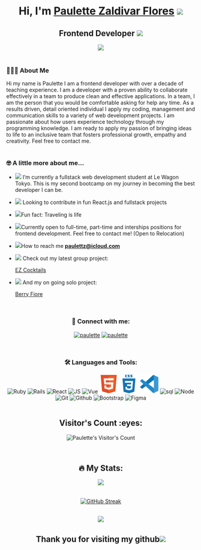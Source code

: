<h1 align="center">Hi, I'm  <a href="https://paulette-zaldivar-flores.netlify.app/" target="blank" rel="About-Me"> Paulette Zaldivar Flores</a> <img src="https://media.giphy.com/media/SsxFYGLWvkhOpjBvjW/giphy.gif" width = "50px"/></h1> 
<h2 align="center">Frontend Developer <img src="https://media.giphy.com/media/hiJ9ypGI5tIKdwKoK2/giphy.gif" width = "50px"/></h2>

<div align="center">
  <img src="https://media.giphy.com/media/765ccrAiB0g9z6EApL/giphy.gif">
</div>

<br>

<h3> 👩🏽‍💻 About Me </h3> Hi my name is Paulette I am a frontend developer with over a decade of teaching experience. I am a developer with a proven ability to collaborate effectively in a team to produce clean and effective applications. In a team, I am the person that you would be comfortable asking for help any time. As a results driven, detail oriented individual I apply my coding, management and communication skills to a variety of web development projects. I am passionate about how users experience technology through my programming knowledge. I am ready to apply my passion of bringing ideas to life to an inclusive team that fosters professional growth, empathy and creativity. Feel free to contact me.
<br>
<br>

<h3> 🤓 A little more about me...</h3>


- <img src="https://media.giphy.com/media/RemHbGtR3lNsqyERMS/giphy.gif" width = "40px"/> I’m currently a fullstack web development student at Le Wagon Tokyo. This is my second bootcamp on my journey in becoming the best developer I can be.

- <img src="https://media.giphy.com/media/1oGT95WukVFcRO1OFZ/giphy.gif" width = "40px"/> Looking to contribute in fun React.js and fullstack projects

- <img src="https://media.giphy.com/media/65NvyjS9glUaEOQTTv/giphy.gif" width = "40px"/>Fun fact: Traveling is life

- <img src="https://media.giphy.com/media/QXPqYpSyBIMjBTtBbl/giphy.gif" width = "40px"/>Currently open to full-time, part-time and interships positions for frontend development. Feel free to contact me! (Open to Relocation)

- <img src="https://media.giphy.com/media/5axRZ5SMhky9Kj60xk/giphy.gif" width = "40px"/>How to reach me **paulettz@icloud.com**

- <img src="https://media.giphy.com/media/7ivTyfdt5Pcnn5zjHF/giphy.gif" width = "40px"/> Check out my latest group project:  <p> <a href="https://ez-cocktails-prod.netlify.app/" target="_blank" rel="Ez-Cocktails"> EZ Cocktails</a></p> 

- <img src="https://media.giphy.com/media/EgWkHnePsN8wXKrxNZ/giphy.gif" width = "40px"/> And my on going solo project: <p> <a href="https://berry-fiore.netlify.app/" target="_blank" rel="Berry-Fiore"> Berry Fiore</a></p> 




<br>

<h3 align="center"> 💬 Connect with me:</h3>
<p align="center">
  <a href="https://jp.linkedin.com/in/paulettezaldivarflores3?trk=people-guest_people_search-card" target="blank"><img align="center"
      src="https://raw.githubusercontent.com/rahuldkjain/github-profile-readme-generator/master/src/images/icons/Social/linked-in-alt.svg"
      alt="paulette" height="30" width="40" /></a> 
<a href="discordapp.com/users/3848" target="blank"><img align="center"
      src="https://www.vectorlogo.zone/logos/discordapp/discordapp-icon.svg"
     alt="paulette" height="35" width="40" /></a> 
 </p>

<br>

<h3 align="center"> 🛠 Languages and Tools:</h3>

<div align="center">
  
            
          
  <img src="https://cdn.jsdelivr.net/gh/devicons/devicon/icons/ruby/ruby-original.svg" title="Ruby" alt="Ruby" width="50"/>
  <img src="https://cdn.jsdelivr.net/gh/devicons/devicon/icons/rails/rails-plain.svg" title="Rails" alt="Rails" width="50"/>  
  <img src="https://cdn.jsdelivr.net/gh/devicons/devicon/icons/react/react-original.svg" title = "React" alt = "React" width = "50"/>
   <img src="https://cdn.jsdelivr.net/gh/devicons/devicon/icons/javascript/javascript-original.svg" title="JavaScript" alt="JS" width="50"/>
 <img src="https://cdn.jsdelivr.net/gh/devicons/devicon/icons/vuejs/vuejs-plain.svg" title="Vue" alt="Vue" width="50"/>           
 <img src="https://github.com/devicons/devicon/blob/master/icons/html5/html5-original.svg" title="HTML5" alt="HTML" width="50"/>
<img src="https://github.com/devicons/devicon/blob/master/icons/css3/css3-plain-wordmark.svg"  title="CSS3" alt="CSS" width="50"/>
<img src="https://github.com/devicons/devicon/blob/master/icons/vscode/vscode-original.svg" title="VS Code" alt="VS Code" width="50"/>
<img src="https://cdn.jsdelivr.net/gh/devicons/devicon/icons/postgresql/postgresql-original.svg" title="sql" alt="sql" width="50"/>
  <img src="https://cdn.jsdelivr.net/gh/devicons/devicon/icons/nodejs/nodejs-original.svg" title="Node" alt="Node" width="50"/>       
  <img src="https://cdn.jsdelivr.net/gh/devicons/devicon/icons/git/git-original.svg" title="Git" alt="Git" width="50"/>
  <img src="https://cdn.jsdelivr.net/gh/devicons/devicon/icons/github/github-original.svg" title="Github" alt="Github" width="50"/>
  <img src="https://cdn.jsdelivr.net/gh/devicons/devicon/icons/bootstrap/bootstrap-original.svg" title="Bootstrap" alt="Bootstrap" width="50" />
  <img src="https://cdn.jsdelivr.net/gh/devicons/devicon/icons/figma/figma-original.svg" title="Figma" alt="Figma" width="50" />
                        
</div>

<br>
  
  <h2 align="center">Visitor's Count :eyes:</h2>

<p align="center"><img src="https://profile-counter.glitch.me/{paulette-zaldivar-flores}/count.svg" alt="Paulette's Visitor's Count" :: Visitor's Count" /></p>
  
<br>  
  
<h2 align="center"> 🔥 My Stats:</h2>

<div align="center">
  

  <a href="https://github.com/paulette-zaldivar-flores#gh-dark-mode-only">
    <img width=550 src="https://github-readme-stats.vercel.app/api/top-langs/?username=paulette-zaldivar-flores&langs_count=6&hide=scss&bg_color=1F222E&title_color=58A6FF&text_color=DDDDDD&hide_border=true&layout=compact#gh-dark-mode-only"> 
  </a>

  <br>
  <br>
 

[![GitHub Streak](https://github-readme-streak-stats.herokuapp.com/?user=paulette-zaldivar-flores&theme=dark)](https://git.io/streak-stats)
  

  
  <br>
  
 
<img src ="https://media.giphy.com/media/3o6ZtcOxQ9vi8vb9Cg/giphy.gif" width= "300px" >  
  
   <h2 align = "center"> Thank you for visiting my github<img src = "https://media.giphy.com/media/IcJ6n6VJNjRNS/giphy.gif" width= "50px"></h2> 
</div>

